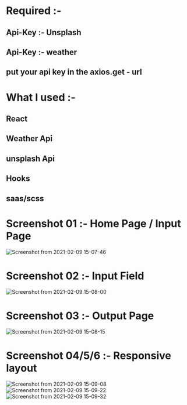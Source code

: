 # Required :-
## Api-Key :- Unsplash
## Api-Key :- weather
## put your api key in the axios.get - url
##
##


# What I used :- 


## React
## Weather Api
## unsplash Api 
## Hooks
## saas/scss
##
##

# Screenshot 01 :- Home Page / Input Page
![Screenshot from 2021-02-09 15-07-46](https://user-images.githubusercontent.com/28594629/107344877-f88ed800-6ae8-11eb-8744-4babbf995e66.png)

# Screenshot 02 :- Input Field
![Screenshot from 2021-02-09 15-08-00](https://user-images.githubusercontent.com/28594629/107344894-fdec2280-6ae8-11eb-9b44-b5973bc651e0.png)

# Screenshot 03 :- Output Page
![Screenshot from 2021-02-09 15-08-15](https://user-images.githubusercontent.com/28594629/107344908-02b0d680-6ae9-11eb-959e-82d10a4d3a10.png)

# Screenshot 04/5/6 :- Responsive layout
![Screenshot from 2021-02-09 15-09-08](https://user-images.githubusercontent.com/28594629/107344988-1b20f100-6ae9-11eb-82a7-703786d709ae.png)
![Screenshot from 2021-02-09 15-09-22](https://user-images.githubusercontent.com/28594629/107345002-2116d200-6ae9-11eb-9f94-6c85967f9711.png)
![Screenshot from 2021-02-09 15-09-32](https://user-images.githubusercontent.com/28594629/107345020-25db8600-6ae9-11eb-8122-6ac9b039bcce.png)


